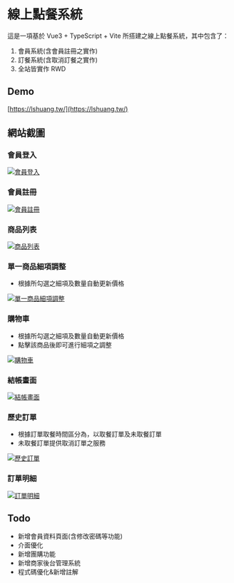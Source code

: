 # 線上點餐系統

這是一項基於 Vue3 + TypeScript + Vite 所搭建之線上點餐系統，其中包含了：

1. 會員系統(含會員註冊之實作)
2. 訂餐系統(含取消訂餐之實作)
3. 全站皆實作 RWD

## Demo

[https://lshuang.tw/](https://lshuang.tw/)

## 網站截圖

### 會員登入

[![會員登入](https://i.imgur.com/UvHaCrs.png '會員登入')](https://i.imgur.com/UvHaCrs.png)

### 會員註冊

[![會員註冊](https://i.imgur.com/1uQaPY8.png '會員註冊')](https://i.imgur.com/1uQaPY8.png)

### 商品列表

[![商品列表](https://i.imgur.com/BzDiwLL.png '商品列表')](https://i.imgur.com/BzDiwLL.png)

### 單一商品細項調整

- 根據所勾選之細項及數量自動更新價格

[![單一商品細項調整](https://i.imgur.com/mdBxZol.png '單一商品細項調整')](https://i.imgur.com/mdBxZol.png)

### 購物車

- 根據所勾選之細項及數量自動更新價格
- 點擊該商品後即可進行細項之調整

[![購物車](https://i.imgur.com/qT0sUlh.png '購物車')](https://i.imgur.com/qT0sUlh.png)

### 結帳畫面

[![結帳畫面](https://i.imgur.com/q9JQN1p.png '結帳畫面')](https://i.imgur.com/mdBxZol.png)

### 歷史訂單

- 根據訂單取餐時間區分為，以取餐訂單及未取餐訂單
- 未取餐訂單提供取消訂單之服務

[![歷史訂單](https://i.imgur.com/r7n9Tky.png '歷史訂單')](https://i.imgur.com/r7n9Tky.png)

### 訂單明細

[![訂單明細](https://i.imgur.com/4Ebd6JE.png '訂單明細')](https://i.imgur.com/4Ebd6JE.png)

## Todo

- 新增會員資料頁面(含修改密碼等功能)
- 介面優化
- 新增團購功能
- 新增商家後台管理系統
- 程式碼優化&新增註解
